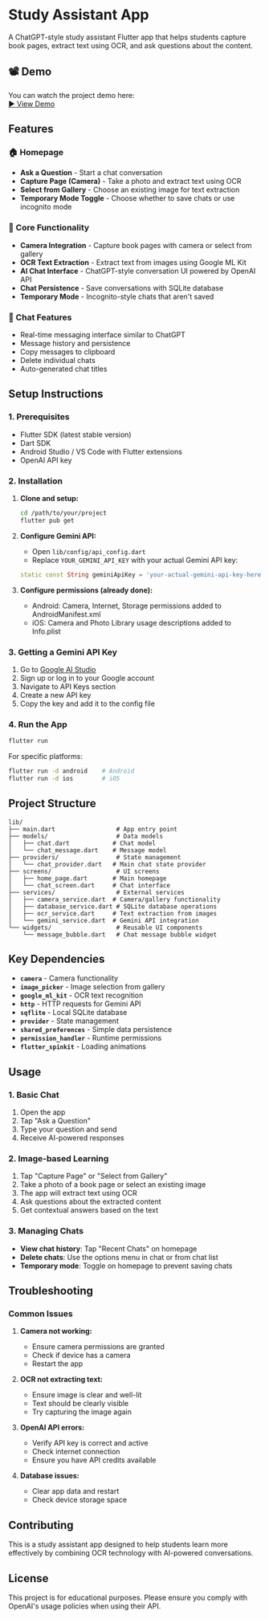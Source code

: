 # Study Assistant App

A ChatGPT-style study assistant Flutter app that helps students capture book pages, extract text using OCR, and ask questions about the content.

## 📽️ Demo

You can watch the project demo here:  
[▶️ View Demo](./demostration.mp4)

## Features

### 🏠 Homepage
- **Ask a Question** - Start a chat conversation
- **Capture Page (Camera)** - Take a photo and extract text using OCR
- **Select from Gallery** - Choose an existing image for text extraction
- **Temporary Mode Toggle** - Choose whether to save chats or use incognito mode

### 📱 Core Functionality
- **Camera Integration** - Capture book pages with camera or select from gallery
- **OCR Text Extraction** - Extract text from images using Google ML Kit
- **AI Chat Interface** - ChatGPT-style conversation UI powered by OpenAI API
- **Chat Persistence** - Save conversations with SQLite database
- **Temporary Mode** - Incognito-style chats that aren't saved

### 💬 Chat Features
- Real-time messaging interface similar to ChatGPT
- Message history and persistence
- Copy messages to clipboard
- Delete individual chats
- Auto-generated chat titles

## Setup Instructions

### 1. Prerequisites
- Flutter SDK (latest stable version)
- Dart SDK
- Android Studio / VS Code with Flutter extensions
- OpenAI API key

### 2. Installation

1. **Clone and setup:**
   ```bash
   cd /path/to/your/project
   flutter pub get
   ```

2. **Configure Gemini API:**
   - Open `lib/config/api_config.dart`
   - Replace `YOUR_GEMINI_API_KEY` with your actual Gemini API key:
   ```dart
   static const String geminiApiKey = 'your-actual-gemini-api-key-here';
   ```

3. **Configure permissions (already done):**
   - Android: Camera, Internet, Storage permissions added to AndroidManifest.xml
   - iOS: Camera and Photo Library usage descriptions added to Info.plist

### 3. Getting a Gemini API Key

1. Go to [Google AI Studio](https://makersuite.google.com/app/apikey)
2. Sign up or log in to your Google account
3. Navigate to API Keys section
4. Create a new API key
5. Copy the key and add it to the config file

### 4. Run the App

```bash
flutter run
```

For specific platforms:
```bash
flutter run -d android    # Android
flutter run -d ios        # iOS
```

## Project Structure

```
lib/
├── main.dart                 # App entry point
├── models/                   # Data models
│   ├── chat.dart            # Chat model
│   └── chat_message.dart    # Message model
├── providers/                # State management
│   └── chat_provider.dart   # Main chat state provider
├── screens/                  # UI screens
│   ├── home_page.dart       # Main homepage
│   └── chat_screen.dart     # Chat interface
├── services/                 # External services
│   ├── camera_service.dart  # Camera/gallery functionality
│   ├── database_service.dart # SQLite database operations
│   ├── ocr_service.dart     # Text extraction from images
│   └── gemini_service.dart  # Gemini API integration
└── widgets/                  # Reusable UI components
    └── message_bubble.dart   # Chat message bubble widget
```

## Key Dependencies

- **`camera`** - Camera functionality
- **`image_picker`** - Image selection from gallery
- **`google_ml_kit`** - OCR text recognition
- **`http`** - HTTP requests for Gemini API
- **`sqflite`** - Local SQLite database
- **`provider`** - State management
- **`shared_preferences`** - Simple data persistence
- **`permission_handler`** - Runtime permissions
- **`flutter_spinkit`** - Loading animations

## Usage

### 1. Basic Chat
1. Open the app
2. Tap "Ask a Question"
3. Type your question and send
4. Receive AI-powered responses

### 2. Image-based Learning
1. Tap "Capture Page" or "Select from Gallery"
2. Take a photo of a book page or select an existing image
3. The app will extract text using OCR
4. Ask questions about the extracted content
5. Get contextual answers based on the text

### 3. Managing Chats
- **View chat history**: Tap "Recent Chats" on homepage
- **Delete chats**: Use the options menu in chat or from chat list
- **Temporary mode**: Toggle on homepage to prevent saving chats

## Troubleshooting

### Common Issues

1. **Camera not working:**
   - Ensure camera permissions are granted
   - Check if device has a camera
   - Restart the app

2. **OCR not extracting text:**
   - Ensure image is clear and well-lit
   - Text should be clearly visible
   - Try capturing the image again

3. **OpenAI API errors:**
   - Verify API key is correct and active
   - Check internet connection
   - Ensure you have API credits available

4. **Database issues:**
   - Clear app data and restart
   - Check device storage space

## Contributing

This is a study assistant app designed to help students learn more effectively by combining OCR technology with AI-powered conversations.

## License

This project is for educational purposes. Please ensure you comply with OpenAI's usage policies when using their API.
